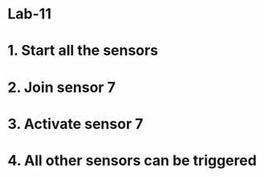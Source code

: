 # Lab-11

# 1. Start all the sensors
# 2. Join sensor 7
# 3. Activate sensor 7
# 4. All other sensors can be triggered
